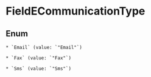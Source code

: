 
# FieldECommunicationType

## Enum


    * `Email` (value: `"Email"`)

    * `Fax` (value: `"Fax"`)

    * `Sms` (value: `"Sms"`)



